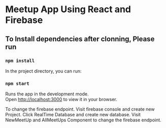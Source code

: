 # Meetup App Using React and Firebase


## To Install dependencies after clonning, Please run
### `npm install`

In the project directory, you can run:

### `npm start`

Runs the app in the development mode.\
Open [http://localhost:3000](http://localhost:3000) to view it in your browser.


To change the firebase endpoint. 
Visit firebase console and create new Project. 
Click RealTime Database and create new database.
Visit NewMeetUp and AllMeetUps Component to change the firebase endpoint.


